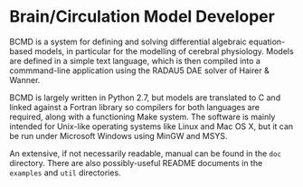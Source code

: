 # Brain/Circulation Model Developer
BCMD is a system for defining and solving differential algebraic equation-based models, in particular for the modelling of cerebral physiology. Models are defined in a simple text language, which is then compiled into a commmand-line application using the RADAU5 DAE solver of Hairer & Wanner.

BCMD is largely written in Python 2.7, but models are translated to C and linked against a Fortran library so compilers for both languages are required, along with a functioning Make system. The software is mainly intended for Unix-like operating systems like Linux and Mac OS X, but it can be run under Microsoft Windows using MinGW and MSYS.

An extensive, if not necessarily readable, manual can be found in the `doc` directory. There are also possibly-useful README documents in the `examples` and `util` directories.
